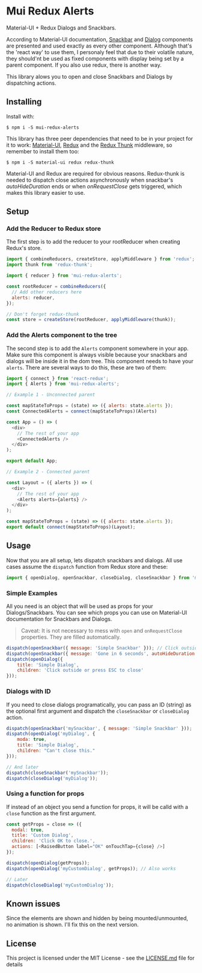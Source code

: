 # Mui Redux Alerts

Material-UI + Redux Dialogs and Snackbars. 

According to Material-UI documentation, [Snackbar](http://www.material-ui.com/#/components/snackbar) and [Dialog](http://www.material-ui.com/#/components/dialog) components are presented and used exactly as every other component. Although that's the 'react way' to use them, I personaly feel that due to their volatile nature, they should'nt be used as fixed components with display being set by a parent component. If you also use redux, there is another way.

This library alows you to open and close Snackbars and Dialogs by dispatching actions.

## Installing

Install with:

```
$ npm i -S mui-redux-alerts
```

This library has three peer dependencies that need to be in your project for it to work: [Material-UI](https://github.com/callemall/material-ui), [Redux](https://github.com/reactjs/redux) and the [Redux Thunk](https://github.com/gaearon/redux-thunk) middleware, so remember to install them too:

```
$ npm i -S material-ui redux redux-thunk
```

Material-UI and Redux are required for obvious reasons. Redux-thunk is needed to dispatch close actions asynchronously when snackbar's _autoHideDuration_ ends or when _onRequestClose_ gets triggered, which makes this library easier to use.

## Setup

### Add the Reducer to Redux store

The first step is to add the reducer to your rootReducer when creating Redux's store.
```JavaScript
import { combineReducers, createStore, applyMiddleware } from 'redux';
import thunk from 'redux-thunk';

import { reducer } from 'mui-redux-alerts';

const rootReducer = combineReducers({
  // Add other reducers here
  alerts: reducer,
});

// Don't forget redux-thunk
const store = createStore(rootReducer, applyMiddleware(thunk));
```

### Add the Alerts component to the tree

The second step is to add the `Alerts` component somewhere in your app. Make sure this component is always visible because your snackbars and dialogs will be inside it in the dom tree. This component needs to have your `alerts`. There are several ways to do this, these are two of them:

```JavaScript
import { connect } from 'react-redux';
import { Alerts } from 'mui-redux-alerts';

// Example 1 - Unconnected parent

const mapStateToProps = (state) => ({ alerts: state.alerts });
const ConnectedAlerts = connect(mapStateToProps)(Alerts)

const App = () => (
  <div>
    // The rest of your app
    <ConnectedAlerts />
  </div>
);

export default App;

// Example 2 - Connected parent

const Layout = ({ alerts }) => (
  <div>
    // The rest of your app
    <Alerts alerts={alerts} />
  </div>
);

const mapStateToProps = (state) => ({ alerts: state.alerts });
export default connect(mapStateToProps)(Layout);
```

## Usage

Now that you are all setup, lets dispatch snackbars and dialogs. All use cases assume the `dispatch` function from Redux store and these:

```JavaScript
import { openDialog, openSnackbar, closeDialog, closeSnackbar } from 'mui-redux-alerts';
```

### Simple Examples

All you need is an object that will be used as props for your Dialogs/Snackbars. You can see which props you can use on Material-UI documentation for Snackbars and Dialogs. 

> Caveat: It is not necessary to mess with `open` and `onRequestClose` properties. They are filled automatically.

```JavaScript
dispatch(openSnackbar({ message: 'Simple Snackbar' })); // Click outside to dismiss
dispatch(openSnackbar({ message: 'Gone in 6 seconds', autoHideDuration: 6000 }));
dispatch(openDialog({
    title: 'Simple Dialog',
    children: 'Click outside or press ESC to close'
}));
```

### Dialogs with ID

If you need to close dialogs programatically, you can pass an ID (string) as the optional first argument and dispatch the `closeSnackbar` or `closeDialog` action.

```JavaScript
dispatch(openSnackbar('mySnackbar', { message: 'Simple Snackbar' }));
dispatch(openDialog('myDialog', {
    moda: true,
    title: 'Simple Dialog',
    children: "Can't close this."
}));

// And later
dispatch(closeSnackbar('mySnackbar'));
dispatch(closeDialog('myDialog'));
```

### Using a function for props

If instead of an object you send a function for props, it will be calld with a `close` function as the first argument.

```JavaScript
const getProps = close => ({
  modal: true,
  title: 'Custom Dialog',
  children: 'Click OK to close.',
  actions: [<RaisedButton label="OK" onTouchTap={close} />]
});

dispatch(openDialog(getProps));
dispatch(openDialog('myCustomDialog', getProps)); // Also works

// Later
dispatch(closeDialog('myCustomDialog'));
```

## Known issues

Since the elements are shown and hidden by being mounted/unmounted, no animation is shown. I'll fix this on the next version.

## License

This project is licensed under the MIT License - see the [LICENSE.md](LICENSE.md) file for details
